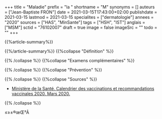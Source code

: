 +++
title = "Maladie"
prefix = "la "
shortname = "M"
synonyms = []
auteurs = ["Jean-Baptiste FRON"]
date = 2021-03-15T17:43:00+02:00
publishdate = 2021-03-15
lastmod = 2021-03-15
specialites = ["dermatologie"]
annees = "2020"
sources = ["HAS", "MinSante"]
tags = ["HSH", "IST"]
anglais = ["MSM"]
sctid = "76102007"
draft = true
image = false
imageSrc = ""
todo = ""
+++

{{%article-summary%}}



{{%/article-summary%}}
{{%collapse "Définition" %}}



{{% /collapse %}}
{{%collapse "Examens complémentaires" %}}


{{% /collapse %}}
{{%collapse "Prévention" %}}


{{% /collapse %}}
{{%collapse "Sources" %}}

- [Ministère de la Santé. Calendrier des vaccinations et recommandations vaccinales 2020. Mars 2020.](https://solidarites-sante.gouv.fr/IMG/pdf/calendrier_vaccinal_29juin20.pdf)

{{% /collapse %}}

≤≥±®œŒ³Â
